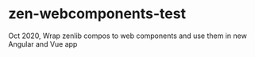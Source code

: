 # zen-webcomponents-test
Oct 2020, Wrap zenlib compos to web components and use them in new Angular and Vue app
